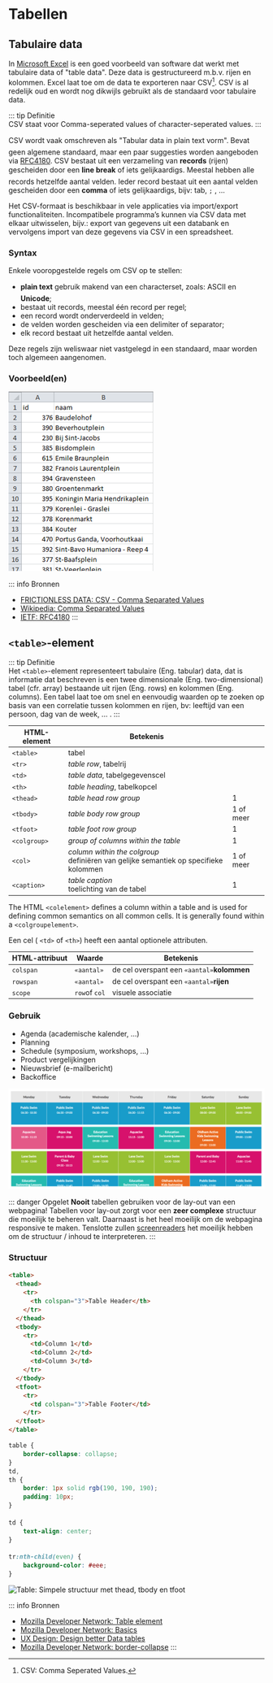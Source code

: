 # Tabellen

## Tabulaire data

In [Microsoft Excel](https://products.office.com/en-us/excel) is een goed voorbeeld van software dat werkt met tabulaire data of "table data". Deze data is gestructureerd m.b.v. rijen en kolommen. Excel laat toe om de data te exporteren naar CSV[^CSV]. CSV is al redelijk oud en wordt nog dikwijls gebruikt als de standaard voor tabulaire data.

::: tip Definitie  
CSV staat voor Comma-seperated values of character-seperated values.
:::

CSV wordt vaak omschreven als "Tabular data in plain text vorm". Bevat geen algemene standaard, maar een paar suggesties worden aangeboden via [RFC4180](https://tools.ietf.org/html/rfc4180). CSV bestaat uit een verzameling van **records** (rijen) gescheiden door een **line break** of iets gelijkaardigs. Meestal hebben alle records hetzelfde aantal velden. Ieder record bestaat uit een aantal velden gescheiden door een **comma** of iets gelijkaardigs, bijv: tab, `;` , ...

Het CSV-formaat is beschikbaar in vele applicaties via import/export functionaliteiten. Incompatibele programma’s kunnen via CSV data met elkaar uitwisselen, bijv.: export van gegevens uit een databank en vervolgens import van deze gegevens via CSV in een spreadsheet.

[^CSV]: CSV: Comma Seperated Values.

### Syntax

Enkele vooropgestelde regels om CSV op te stellen:

- **plain text** gebruik makend van een characterset, zoals: ASCII en **Unicode**;
- bestaat uit records, meestal één record per regel;
- een record wordt onderverdeeld in velden;
- de velden worden gescheiden via een delimiter of separator;
- elk record bestaat uit hetzelfde aantal velden.

Deze regels zijn weliswaar niet vastgelegd in een standaard, maar worden toch algemeen aangenomen.

### Voorbeeld(en)

![Tabulaire data: CSV Voorbeeld Locaties Gentse Feesten](./images/csv_example1.png)

::: info Bronnen
- [FRICTIONLESS DATA: CSV - Comma Separated Values](http://frictionlessdata.io/docs/csv/)
- [Wikipedia: Comma Separated Values](http://en.wikipedia.org/wiki/Comma-separated_values)
- [IETF: RFC4180](http://tools.ietf.org/html/rfc4180)
:::


## `<table>`-element

::: tip Definitie  
Het `<table>`-element representeert tabulaire (Eng. tabular) data, dat is informatie dat beschreven is een twee dimensionale (Eng. two-dimensional) tabel (cfr. array) bestaande uit rijen (Eng. rows) en kolommen (Eng. columns). Een tabel laat toe om snel en eenvoudig waarden op te zoeken op basis van een correlatie tussen kolommen en rijen, bv: leeftijd van een persoon, dag van de week, ... .
:::

| HTML-element | Betekenis                                                                               |           |
| ------------ | --------------------------------------------------------------------------------------- | --------- |
| `<table>`    | tabel                                                                                   |           |
| `<tr>`       | *table row*, tabelrij                                                                   |           |
| `<td>`       | *table data*, tabelgegevenscel                                                          |           |
| `<th>`       | *table heading*, tabelkopcel                                                            |           |
| `<thead>`    | *table head row group*                                                                  | 1         |
| `<tbody>`    | *table body row group*                                                                  | 1 of meer |
| `<tfoot>`    | *table foot row group*                                                                  | 1         |
| `<colgroup>` | *group of columns within the table*                                                     | 1         |
| `<col>`      | *column within the colgroup*<br>definiëren van gelijke semantiek op specifieke kolommen | 1 of meer |
| `<caption>`  | *table caption*<br>toelichting van de tabel                                             | 1         |


The HTML `<colelement>` defines a column within a table and is used for defining common semantics on all common cells. It is generally found within a `<colgroupelement>`.

Een cel ( `<td>` of  `<th>`) heeft een aantal optionele attributen.

| HTML-attribuut | Waarde        | Betekenis                                   |
| -------------- | ------------- | ------------------------------------------- |
| `colspan`      | `«aantal»`    | de cel overspant een `«aantal»`**kolommen** |
| `rowspan`      | `«aantal»`    | de cel overspant een `«aantal»`**rijen**    |
| `scope`        | `row`of `col` | visuele associatie                          |


### Gebruik

- Agenda (academische kalender, ...)
- Planning
- Schedule (symposium, workshops, ...)
- Product vergelijkingen
- Nieuwsbrief (e-mailbericht)
- Backoffice

![Table: Agenda](./images/table_2.png)

::: danger Opgelet
**Nooit** tabellen gebruiken voor de lay-out van een webpagina! Tabellen voor lay-out zorgt voor een **zeer complexe** structuur die moeilijk te beheren valt. Daarnaast is het heel moeilijk om de webpagina responsive te maken. Tenslotte zullen [screenreaders](https://developer.mozilla.org/en-US/docs/Learn/Tools_and_testing/Cross_browser_testing/Accessibility#Screenreaders) het moeilijk hebben om de structuur / inhoud te interpreteren.
:::

### Structuur

```html
<table>
  <thead>
    <tr>
      <th colspan="3">Table Header</th>
    </tr>
  </thead>
  <tbody>
    <tr>
      <td>Column 1</td>
      <td>Column 2</td>
      <td>Column 3</td>
    </tr>
  </tbody>
  <tfoot>
    <tr>
      <td colspan="3">Table Footer</td>
    </tr>
  </tfoot>
</table>
```

```css
table {
    border-collapse: collapse;
}
td,
th {
    border: 1px solid rgb(190, 190, 190);
    padding: 10px;
}

td {
    text-align: center;
}

tr:nth-child(even) {
    background-color: #eee;
}
```


![Table: Simpele structuur met thead, tbody en tfoot](./images/table_1.png)

::: info Bronnen
- [Mozilla Developer Network: Table element](https://developer.mozilla.org/en-US/docs/Web/HTML/Element/table)
- [Mozilla Developer Network: Basics](https://developer.mozilla.org/en-US/docs/Learn/HTML/Tables/Basics)
- [UX Design: Design better Data tables](https://uxdesign.cc/design-better-data-tables-4ecc99d23356)
- [Mozilla Developer Network: border-collapse](https://developer.mozilla.org/en-US/docs/Web/CSS/border-collapse)
:::